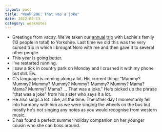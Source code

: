 ```yaml
---
layout: post
title: "Week 206: That was a joke"
date: 2022-08-13
category: weaknotes
---
```

* Greetings from vacay. We've taken our [annual](/blog/week-154) [trip](/blog/week-48) with Lachie's family (13 people in total) to Yorkshire. Last time we did this was the very cursed trip in which I brought Noro with me and then gave it to several other people.
* This year is going better.
* I've restarted running.
* I saw a tick in country park on Monday and I crushed it with my phone but still. Ew.
* C's language is coming along a lot. His current thing: "<flat affect>Mummy? Mummy? Mummy? Mummy? Mummy? Mummy? Mummy? Mama? Mama? Mummy? Mama? ... That was a joke." He's picked up the phrase "that was a joke" from his sister who says it a lot.
* He also sings a lot. Like, all the time. The other day I momentarily fell into harmony with him as we were singing the wheels on the bus but mostly he's not singing any notes as you would recognise from western music.
* E has found a perfect summer holiday companion on her younger cousin who she can boss around.

